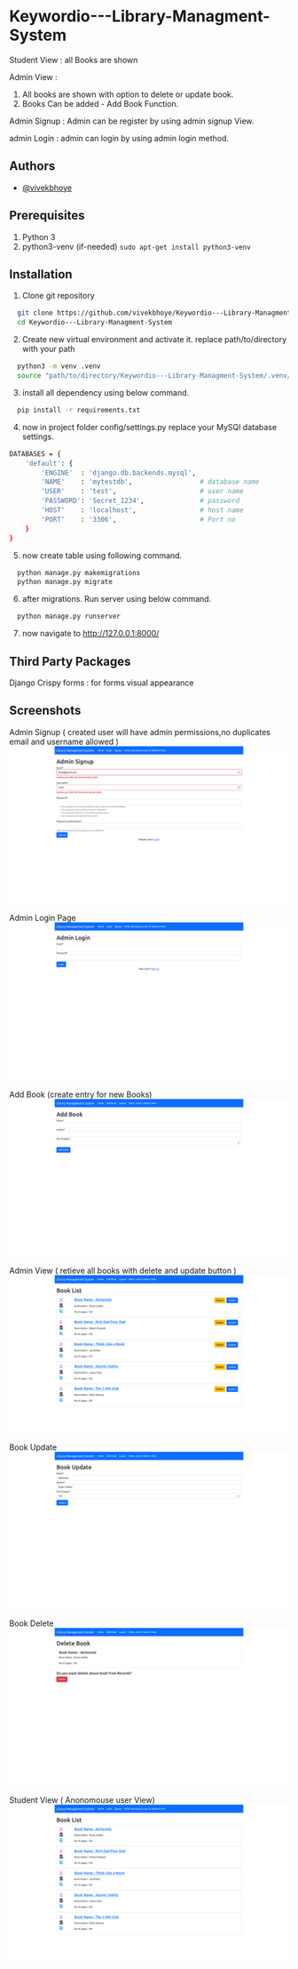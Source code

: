 # Keywordio---Library-Managment-System

Student View : all Books are shown

Admin View :
1. All books are shown with option to delete or update book.
2. Books Can be added - Add Book Function.

Admin Signup :
Admin can be register by using admin signup View.

admin Login :
admin can login by using admin login method.

## Authors

- [@vivekbhoye](https://github.com/vivekbhoye)

## Prerequisites
1. Python 3
2. python3-venv (if-needed)
 ```sudo apt-get install python3-venv```
## Installation

1. Clone git repository

```bash
  git clone https://github.com/vivekbhoye/Keywordio---Library-Managment-System
  cd Keywordio---Library-Managment-System
```

2. Create new virtual environment and activate it.
  replace path/to/directory with your path 
```bash
  python3 -m venv .venv
  source "path/to/directory/Keywordio---Library-Managment-System/.venv/bin/activate"
```
3. install all dependency using below command.

```bash
  pip install -r requirements.txt
```
4. now in project folder config/settings.py replace your MySQl database settings.
```bash
DATABASES = {
    'default': {
        'ENGINE'  : 'django.db.backends.mysql', 
        'NAME'    : 'mytestdb',                 # database name 
        'USER'    : 'test',                     # user name
        'PASSWORD': 'Secret_1234',              # password
        'HOST'    : 'localhost',                # host name
        'PORT'    : '3306',                     # Port no 
    }
}
```
5. now create table using following command.
```bash
  python manage.py makemigrations
  python manage.py migrate
```
6. after migrations. Run server using below command.

```bash
  python manage.py runserver
```

7. now navigate to http://127.0.0.1:8000/ 

## Third Party Packages
Django Crispy forms : for forms visual appearance
## Screenshots

Admin Signup ( created user will have admin permissions,no duplicates email and username allowed ) 
![App Screenshot](https://github.com/vivekbhoye/Keywordio---Library-Managment-System/blob/master/Screenshots/unique_email.png?raw=True)

Admin Login Page
![App Screenshot](https://github.com/vivekbhoye/Keywordio---Library-Managment-System/blob/master/Screenshots/Admin_Login.png?raw=True)

Add Book (create entry for new Books)
![App Screenshot](https://github.com/vivekbhoye/Keywordio---Library-Managment-System/blob/master/Screenshots/Add_Book.png?raw=True)

Admin View ( retieve all books with delete and update button )
![App Screenshot](https://github.com/vivekbhoye/Keywordio---Library-Managment-System/blob/master/Screenshots/Logged_In_Admin_View.png?raw=True)

Book Update
![App Screenshot](https://github.com/vivekbhoye/Keywordio---Library-Managment-System/blob/master/Screenshots/Book_Update.png?raw=True)

Book Delete
![App Screenshot](https://github.com/vivekbhoye/Keywordio---Library-Managment-System/blob/master/Screenshots/Delete_Book.png?raw=True)

Student View ( Anonomouse user View)
![App Screenshot](https://github.com/vivekbhoye/Keywordio---Library-Managment-System/blob/master/Screenshots/Student_View.png?raw=True)
